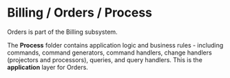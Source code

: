 # Billing / Orders / Process

Orders is part of the Billing subsystem.
  
The **Process** folder contains application logic and business rules - including commands, command generators, command handlers, change handlers (projectors and processors), queries, and query handlers. This is the **application** layer for Orders.
